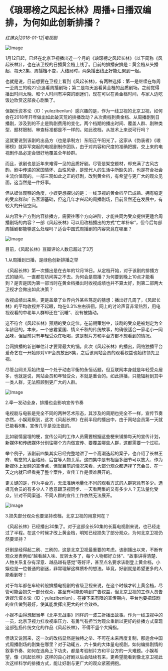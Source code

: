 # 《琅琊榜之风起长林》周播+日播双编排，为何如此创新排播？

*红拂女|2018-01-12|电视剧*

![Image](http://p2.pstatp.com/large/5931000142b15113ce2f)

1月12日起，已经在北京卫视播出近一个月的《琅琊榜之风起长林》（以下简称《风起长林》），也在该卫视的日播黄金档上线了。目前的排播安排是：黄金档从头播起、每天2集、周播档不变，大结局时，两条播出线正好能汇聚到一起。

也就是说，目前想要在卫视上看到《风起长林》，有两种选择：第一是继续在每周一至周三的晚22点追看周播剧场；第二是每天追看黄金档的品质剧场。之前觉得播出时间太晚、和个人时间有冲突的剧迷们，现在可以在黄金档时间，与家人边吃饭边欣赏这部良心剧集了。

但娱乐资本论（ID：yulezibenlun）感兴趣的是，作为一线卫视的北京卫视，如何会在2018年开年做出如此破天荒的排播改动？从次黄档到黄金档、从周播剧到日播剧，涉及到的不止是购剧费用的变化，两个档期的播出时间、覆盖人群、剧种类型、题材限制、审查标准都是不一样的。如此改档，从技术上来说可行吗？

这就要说到该剧的出品方（也是承制方）东阳正午阳光了。这家从《伪装者》《琅琊榜》就异军突起的电视剧制作团队，由于对内容和尺度的准确把握，交上来的电视剧作品必定会很好地覆盖全年龄群。

而且，该剧也是近年来难得一见的品质好剧。尽管是架空题材，却充满了古风古韵，剧中传递的家国情怀、血性风骨，是现代人的生活中所缺失的，也是符合社会主流价值观的。一部三观如此之正的好剧，改到黄金档，有希望与更广大的观众见面，这当然是一件好事。

但从媒体观察的角度，小娱更想探讨的是：一线卫视的黄金档早已成熟、拥有稳定的受众群和广告客源基础，但这几年才兴起的周播剧场，目前显然还在发展中，有较大的升级空间。

从内容生产方到内容排播方，需要往哪个方向进阶，才能共同为受众提供更适合周播剧场的内容？一部《风起长林》可以用改档播出的方式“亡羊补牢”，但今后每部周播剧都能够这么处理吗？适合中国式周播剧的内容究竟在哪里？

![Image](http://p3.pstatp.com/large/5932000102a35fb85079)

目前，《风起长林》豆瓣评论人数已超过了3万

1.从周播到日播，是绿色创新排播之举

《风起长林》第一次播出是在去年的12月18日。从定档开始，对于该剧的排播方式的疑问，一直都在坊间挥之不去。为何会是周播？为何要到晚上10点才能看到？是否是因为第一部当时在黄金档播出时收视成绩也并不算太好，到第二部两大卫视才会做出如此决策？

收视成绩出来后，更是盖章了业界内外某些笃定的猜想：播出好几周了，《风起长林》的平均收视并不起眼，均在0.3%左右徘徊，网上的讨论声音非常热烈，用电视观看的中老年人群却还在“沉睡”、没有被撬动。

这不符合《风起长林》预期的受众定位。在前期策划中，该剧的受众是被划定为全年龄层的，本来，一个忠君爱国、情义千秋的传统故事，的确很适合一家老小一同品味，但目前只有年轻受众在吆喝，这是制片方和平台方都不想看到的情况。

台网排播的新创举估计才要背最大的锅。此次《风起长林》的播出，网络独播平台爱奇艺在一开始即对VIP会员放出8集，之后该网站会员的观看权益也始终领先卫视。

尽管台网关系始终是一个处于动态平衡的永恒话题，但互联网本身就是年轻受众居多，也就是说，网站会员和年轻受众，本就是重合的。如此排播，只能辐射到其中一类人群，无法照顾到更广大的人群。

![Image](http://p2.pstatp.com/large/569400053f7791de98bd)

2.牵一发动全身，排播也会影响宣传节奏

电视剧与电影是完全不同的两种艺术形态，其涉及的周期也完全不一样，宣传节奏亦然。小娱观察到，这次《风起长林》在前半段的播出中，由于网站会员第一天就已能看8集，宣传几乎是没法做的。

比如剧情里埋的梗，宣传公司的工作人员需要根据这些梗来铺排每天的宣传计划，新媒体和传统媒体分别往哪个方向做宣传、要覆盖哪些人群，这都需要一个过程。

举个例子，该剧前四集其实已经完整地讲了一个高潮迭起的案子，也介绍了长林王府、朝堂的大臣格局、后宫等人物关系，这四集中是有相当多细节可以放大、作为新媒体上发酵的宣传点，但就目前的情况来看，大部分观众都选择了充会员、在一天之内就已经看完了整个案件，宣传工作是很难展开的。

更关键的是，作为平台方，无法准确地量化不同的观看方式的人群究竟有多少。选择充会员的有多少人？愿意跟卫视同步、一天看两集的又有多少人？无法量化受众，针对不同渠道、不同人群的宣传工作依然无法展开。

![Image](http://p3.pstatp.com/large/592f00017c97f82e3de6)

3.损失部分观众也要坚持改档，北京卫视的用意何在？

《风起长林》已经播出30集了。对于这部全长50集的长篇电视剧来说，也已经走过了半程。在这个时候才改上黄金档，明知已经损失了部分观众，为何北京卫视仍然要坚持？

好剧是经得起二刷、三刷的，这是北京卫视最重要的考虑。该剧播出以来，不断有观众发表例如“越看越入味、反转太多了，每个人物都好立体”、“故事讲得清楚、人物关系复杂有深意、越品越有感觉”等好评，甚至点名要求该剧登上黄金档，小娱也是一位普通的剧迷，非常理解这样质朴的想法。毕竟，好剧就是希望更多的人能看到呀！

对于每年都在车轮转般排播电视剧的省级卫视来说，在这个时候才转上黄金档，尽管可能会损失一部分观众，甚至有可能影响到广告权益，但北京卫视的工作人员告诉娱乐资本论（ID：yulezibenlun），在接下来有限的宣传期内，平台也要把该剧的宣传做到最好，使其能发挥出更大的社会效益。

小娱不由得想起当年《北平无战事》同样的一波三折播出故事。作为一线卫视中的一员，北京卫视力扛收视率压力、有勇气有担当为观众重新以更好的排播方式呈现这部弘扬传统文化的作品《风起长林》，不得不竖个大拇指。

但话又说回来，这一次的改档显然是独特之举、不可在未来再度复制，那适合中国式周播剧场的剧集在哪里？对于动辄五、六十集的大体量电视剧，如何编排剧情的叙事节奏、如何在选角上下功夫，都是考验制片方和平台方的一大难题。小娱希望，像《风起长林》这样的良心好剧以后会陆续有来，更希望能看到像北京卫视此次这样科学的排播方式，能让好剧与更广大的观众紧密拥抱。

